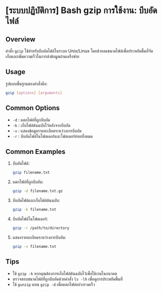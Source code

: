 # [ระบบปฏิบัติการ] Bash gzip การใช้งาน: บีบอัดไฟล์

## Overview
คำสั่ง `gzip` ใช้สำหรับบีบอัดไฟล์ในระบบ Unix/Linux โดยช่วยลดขนาดไฟล์เพื่อประหยัดพื้นที่จัดเก็บและเพิ่มความเร็วในการส่งข้อมูลผ่านเครือข่าย

## Usage
รูปแบบพื้นฐานของคำสั่งคือ:

```bash
gzip [options] [arguments]
```

## Common Options
- `-d` : แตกไฟล์ที่ถูกบีบอัด
- `-k` : เก็บไฟล์ต้นฉบับไว้หลังจากบีบอัด
- `-v` : แสดงข้อมูลรายละเอียดระหว่างการบีบอัด
- `-r` : บีบอัดไฟล์ในโฟลเดอร์และโฟลเดอร์ย่อยทั้งหมด

## Common Examples
1. บีบอัดไฟล์:
   ```bash
   gzip filename.txt
   ```

2. แตกไฟล์ที่ถูกบีบอัด:
   ```bash
   gzip -d filename.txt.gz
   ```

3. บีบอัดไฟล์และเก็บไฟล์ต้นฉบับ:
   ```bash
   gzip -k filename.txt
   ```

4. บีบอัดไฟล์ในโฟลเดอร์:
   ```bash
   gzip -r /path/to/directory
   ```

5. แสดงรายละเอียดระหว่างการบีบอัด:
   ```bash
   gzip -v filename.txt
   ```

## Tips
- ใช้ `gzip -k` หากคุณต้องการเก็บไฟล์ต้นฉบับไว้เพื่อใช้งานในอนาคต
- ตรวจสอบขนาดไฟล์ที่ถูกบีบอัดด้วยคำสั่ง `ls -lh` เพื่อดูการประหยัดพื้นที่
- ใช้ `gunzip` แทน `gzip -d` เพื่อแตกไฟล์อย่างรวดเร็ว